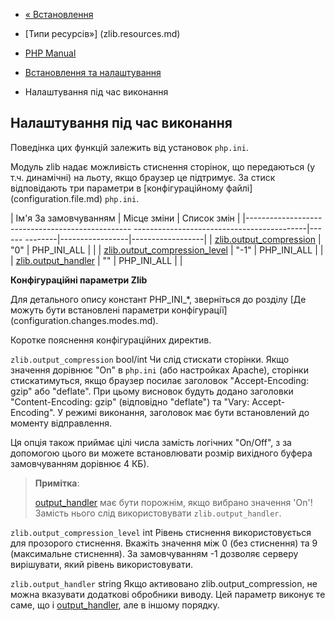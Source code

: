 - [« Встановлення](zlib.installation.md)
- [Типи ресурсів»] (zlib.resources.md)

- [PHP Manual](index.md)
- [Встановлення та налаштування](zlib.setup.md)
- Налаштування під час виконання

## Налаштування під час виконання

Поведінка цих функцій залежить від установок `php.ini`.

Модуль zlib надає можливість стиснення сторінок, що передаються (у
т.ч. динамічні) на льоту, якщо браузер це підтримує. За стиск
відповідають три параметри в [конфігураційному
файлі] (configuration.file.md) `php.ini`.

| Ім'я За замовчуванням | Місце зміни | Список змін |
|------------------------------------------------- -------------------------------------------|------ --------|-----------------|------------------|
| [zlib.output_compression](zlib.configuration.md#ini.zlib.output-compression) | "0" | PHP_INI_ALL | |
| [zlib.output_compression_level](zlib.configuration.md#ini.zlib.output-compression-level) | "-1" | PHP_INI_ALL | |
| [zlib.output_handler](zlib.configuration.md#ini.zlib.output-handler) | "" | PHP_INI_ALL | |

**Конфігураційні параметри Zlib**

Для детального опису констант PHP_INI\_\*, зверніться до розділу [Де
можуть бути встановлені параметри
конфігурації] (configuration.changes.modes.md).

Коротке пояснення конфігураційних директив.

`zlib.output_compression` bool/int
Чи слід стискати сторінки. Якщо значення дорівнює "On" в `php.ini` (або
настройках Apache), сторінки стискатимуться, якщо браузер посилає
заголовок "Accept-Encoding: gzip" або "deflate". При цьому висновок будуть
додано заголовки "Content-Encoding: gzip" (відповідно "deflate")
та "Vary: Accept-Encoding". У режимі виконання, заголовок має бути
встановлений до моменту відправлення.

Ця опція також приймає цілі числа замість логічних "On/Off", з
за допомогою цього ви можете встановлювати розмір вихідного буфера
замовчуванням дорівнює 4 КБ).

> **Примітка**:
>
> [output_handler](outcontrol.configuration.md#ini.output-handler)
> має бути порожнім, якщо вибрано значення 'On'! Замість нього слід
> використовувати `zlib.output_handler`.

`zlib.output_compression_level` int
Рівень стиснення використовується для прозорого стиснення. Вкажіть
значення між 0 (без стиснення) та 9 (максимальне стиснення). За замовчуванням
-1 дозволяє серверу вирішувати, який рівень використовувати.

`zlib.output_handler` string
Якщо активовано zlib.output_compression, не можна вказувати
додаткові обробники виводу. Цей параметр виконує те саме, що і
[output_handler](outcontrol.configuration.md#ini.output-handler), але в
іншому порядку.
